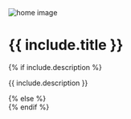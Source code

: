<div class="headerimage-small uk-position-relative" style="background-image: url({{ site.baseurl }}/static/images/{{ include.image }});" data-uk-parallax="{bg: '-50'}">
  <img class="uk-invisible" src="{{ site.baseurl }}/static/images/{{ include.image }}" alt="home image"/>
  <div class="uk-position-cover uk-flex uk-flex-center uk-flex-middle uk-flex-column">
    <div class="teaser-register">
      <h1>{{ include.title }}</h1>
      {% if include.description %}
        <p>{{ include.description }}</p>
      {% else %}
        <div></div>
      {% endif %}
    </div>
  </div>
</div>
